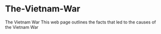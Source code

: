 # The-Vietnam-War
The Vietnam War
This web page outlines the facts that led to the causes of the Vietnam War
